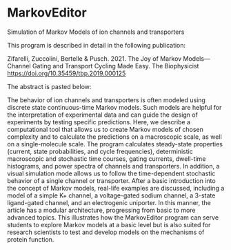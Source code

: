 # MarkovEditor
Simulation of Markov Models of ion channels and transporters

This program is described in detail in the following publication:

Zifarelli, Zuccolini, Bertelle & Pusch. 2021. The Joy of Markov Models—Channel Gating and Transport Cycling Made Easy. The Biophysicist
https://doi.org/10.35459/tbp.2019.000125

The abstract is pasted below:

The behavior of ion channels and transporters is often modeled using discrete state continuous-time Markov models. Such models are helpful for the interpretation of experimental data and can guide the design of experiments by testing specific predictions. Here, we describe a computational tool that allows us to create Markov models of chosen complexity and to calculate the predictions on a macroscopic scale, as well on a single-molecule scale. The program calculates steady-state properties (current, state probabilities, and cycle frequencies), deterministic macroscopic and stochastic time courses, gating currents, dwell-time histograms, and power spectra of channels and transporters. In addition, a visual simulation mode allows us to follow the time-dependent stochastic behavior of a single channel or transporter. After a basic introduction into the concept of Markov models, real-life examples are discussed, including a model of a simple K+ channel, a voltage-gated sodium channel, a 3-state ligand-gated channel, and an electrogenic uniporter. In this manner, the article has a modular architecture, progressing from basic to more advanced topics. This illustrates how the MarkovEditor program can serve students to explore Markov models at a basic level but is also suited for research scientists to test and develop models on the mechanisms of protein function.


